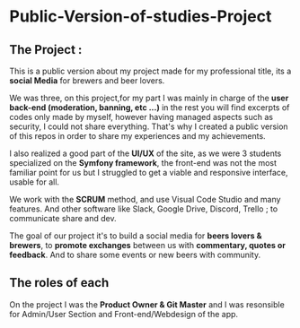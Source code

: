 # Public-Version-of-studies-Project

## The Project :

This is a public version about my project made for my professional title, its a **social Media** for brewers and beer lovers. 

We was three, on this project,for my part I was mainly in charge of the **user back-end (moderation, banning, etc ...)** in the rest you will find excerpts of codes only made by myself, however having managed aspects such as security, I could not share everything. That's why I created a public version of this repos in order to share my experiences and my achievements.

I also realized a good part of the **UI/UX** of the site, as we were 3 students specialized on the **Symfony framework**, the front-end was not the most familiar point for us but I struggled to get a viable and responsive interface, usable for all.

We work with the **SCRUM** method, and use Visual Code Studio and many features. And other software like Slack, Google Drive, Discord, Trello ; to communicate share and dev.

The goal of our project it's to build a social media for **beers lovers & brewers**, to **promote exchanges** between us with **commentary, quotes or feedback**. And to share some events or new beers with community.

## The roles of each

On the project I was the **Product Owner & Git Master** and I was resonsible for Admin/User Section and Front-end/Webdesign of the app.
